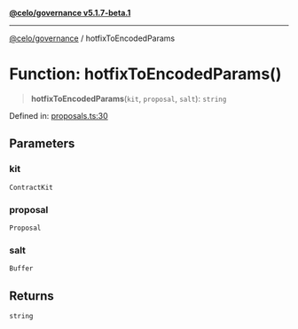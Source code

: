 [**@celo/governance v5.1.7-beta.1**](../README.md)

***

[@celo/governance](../README.md) / hotfixToEncodedParams

# Function: hotfixToEncodedParams()

> **hotfixToEncodedParams**(`kit`, `proposal`, `salt`): `string`

Defined in: [proposals.ts:30](https://github.com/celo-org/developer-tooling/blob/master/packages/sdk/governance/src/proposals.ts#L30)

## Parameters

### kit

`ContractKit`

### proposal

`Proposal`

### salt

`Buffer`

## Returns

`string`
